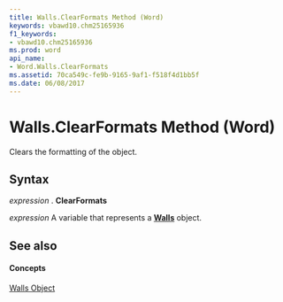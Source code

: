 ```yaml
---
title: Walls.ClearFormats Method (Word)
keywords: vbawd10.chm25165936
f1_keywords:
- vbawd10.chm25165936
ms.prod: word
api_name:
- Word.Walls.ClearFormats
ms.assetid: 70ca549c-fe9b-9165-9af1-f518f4d1bb5f
ms.date: 06/08/2017
---
```



# Walls.ClearFormats Method (Word)

Clears the formatting of the object.


## Syntax

 _expression_ . **ClearFormats**

 _expression_ A variable that represents a **[Walls](Word.Walls.md)** object.


## See also


#### Concepts


[Walls Object](Word.Walls.md)

